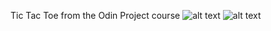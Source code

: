 
Tic Tac Toe from the Odin Project course
![alt text](https://i.imgur.com/Lciauck.png)
![alt text](https://i.imgur.com/GmKBFWm.png)

